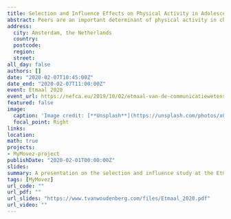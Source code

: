 ```yaml
---
title: Selection and Influence Effects on Physical Activity in Adolescents’ Social Networks
abstract: Peers are an important determinant of physical activity in children and adolescents (McPherson, Smith-Lovin, & Cook, 2001). Previous studies have shown that young people are more similar in physical activity to their friends than those who are not their friends (Long, Barrett, & Lockhart, 2017; Stearns et al., 2018). More specifically, children and adolescents both select new friends on the basis of physical activity and influence the amount of physical activity of friends (de la Haye, Robins, Mohr, & Wilson, 2011; Gesell, Tesdahl, & Ruchman, 2012). The current study is particularly interested in these two processes that explain the similarity between adolescents’ friendships in physical activity. More specifically, this study examined changes in nominated friendships and objectively measured physical activity levels at three time points and test whether similarity in physical activity exists prior to the formation of friendships (selection), or whether friends become more similar over time (influence). To test for selection and influence effects of friendship networks, stochastic actor-based models are used (i.e., RSiena; Snijders, van de Bunt, & Steglich, 2010). Longitudinal social network analysis simultaneously investigates changes in friendships and physical activity, and are capable of disentangling whether adolescents select friends based on a similar level of physical activity and whether friends influence each other’s physical activity. In total, 726 adolescents (47% male, Mage = 10.88, SD age = 1.16, range = 8-15 y/o) in 38 school classes participated for three separate weeks between February and June of 2018. Physical activity was measured by wrist-worn accelerometer (Fitbit Flex) for five days (M = 9,669 steps/day, SD =2,872), and reduced to four categories. The friends networks were determined based on the question “With whom in your class do you spend time during the breaks?” on the research smartphone. Social network modelling revealed that, after controlling for endogenous network effects, both selection (b=.44, SE= .12) and influence (b=.18, SE= .06) effects were statistically significant. However, after controlling for the effects of sex, age and zBMI, the results slightly changed. The influence effect was still observed (b=.15, SE= .06), but the selection effect was not significant anymore (b=.23, SE= .14). Instead, the analysis suggest that adolescents select each other based on sex and zBMI. Together, these results indicates that adolescents do not initiate friendships with others that have similar physical activity levels but friends do become more similar in physical activity to that of their friends.Mostly in line with previous studies (de la Haye et al., 2011; Gesell et al., 2012; Long et al., 2017; Shoham et al., 2012; Simpkins, Schaefer, Price, & Vest, 2013), these findings show that friends are similarity in physical activity. That is, adolescents do not select friends based on similarity in physical activity, but do influence the physical activity of friends.
address:
  city: Amsterdam, the Netherlands
  country: 
  postcode: 
  region: 
  street:
all_day: false
authors: []
date: "2020-02-07T10:45:00Z"
date_end: "2020-02-07T11:00:00Z"
event: Etmaal 2020
event_url: https://nefca.eu/2019/10/02/etmaal-van-de-communicatiewetenschap-2020/
featured: false
image:
  caption: 'Image credit: [**Unsplash**](https://unsplash.com/photos/xQQShnDWY-Q)'
  focal_point: Right
links:
location: 
math: true
projects:
- MyMovez-project
publishDate: "2020-02-01T00:00:00Z"
slides: 
summary: A presentation on the selection and influence study at the Etmaal 2020 conference.
tags: [MyMovez]
url_code: ""
url_pdf: ""
url_slides: "https://www.tvanwoudenberg.com/files/Etmaal_2020.pdf"
url_video: ""
---
```

